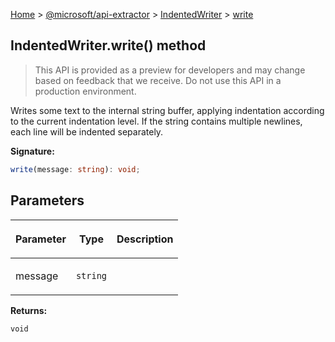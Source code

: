 [Home](./index) &gt; [@microsoft/api-extractor](./api-extractor.md) &gt; [IndentedWriter](./api-extractor.indentedwriter.md) &gt; [write](./api-extractor.indentedwriter.write.md)

## IndentedWriter.write() method

> This API is provided as a preview for developers and may change based on feedback that we receive. Do not use this API in a production environment.
> 

Writes some text to the internal string buffer, applying indentation according to the current indentation level. If the string contains multiple newlines, each line will be indented separately.

<b>Signature:</b>

```typescript
write(message: string): void;
```

## Parameters

|  <p>Parameter</p> | <p>Type</p> | <p>Description</p> |
|  --- | --- | --- |
|  <p>message</p> | <p>`string`</p> |  |

<b>Returns:</b>

`void`

